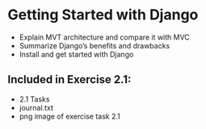 # Getting Started with Django
- Explain MVT architecture and compare it with MVC
- Summarize Django’s benefits and drawbacks 
- Install and get started with Django

## Included in Exercise 2.1: 
- 2.1 Tasks
- journal.txt
- png image of exercise task 2.1